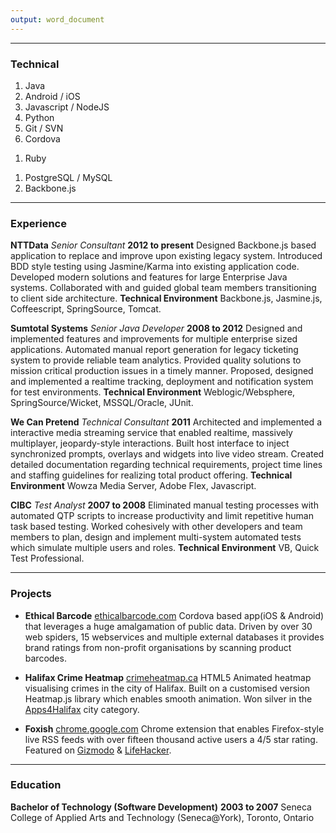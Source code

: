 ```yaml
---
output: word_document
---
```




------

### Technical

1. Java
1. Android / iOS
1. Javascript / NodeJS
1. Python
1. Git / SVN
1. Cordova
<!-- 1. Spring / Wicket -->
1. Ruby
<!-- 1. Weblogic / Websphere -->
<!-- 1. Tomcat / Jetty -->
<!-- 1. Oracle DB / MSSQL -->
1. PostgreSQL / MySQL
1. Backbone.js

------

### Experience

**NTTData** *Senior Consultant* __2012 to present__
	Designed Backbone.js based application to replace and improve upon existing legacy system.
	Introduced BDD style testing using Jasmine/Karma into existing application code.
	Developed modern solutions and features for large Enterprise Java systems.
	Collaborated with and guided global team members transitioning to client side architecture.
	**Technical Environment** Backbone.js, Jasmine.js, Coffeescript, SpringSource, Tomcat.

**Sumtotal Systems** *Senior Java Developer* __2008 to 2012__
	Designed and implemented features and improvements for multiple enterprise sized applications.
	Automated manual report generation for legacy ticketing system to provide reliable team analytics.
	Provided quality solutions to mission critical production issues in a timely manner.
	Proposed, designed and implemented a realtime tracking, deployment and notification system for test environments.
	**Technical Environment** Weblogic/Websphere, SpringSource/Wicket, MSSQL/Oracle, JUnit.

**We Can Pretend** *Technical Consultant* __2011__
	Architected and implemented a interactive media streaming service that enabled realtime, massively multiplayer, jeopardy-style interactions.
	Built host interface to inject synchronized prompts, overlays and widgets into live video stream.
	Created detailed documentation regarding technical requirements, project time lines and staffing guidelines for realizing total product offering.
	**Technical Environment** Wowza Media Server, Adobe Flex, Javascript.

<!--
**Redline Distribution** *Web Application Developer* __2008__
	Wrote a versatile Java EE based, database-driven, e-commerce system for the real time sale, processing and shipping of products available from external distributors such as Baker-Taylor and DeepDiscount.
	The system interfaced with external distributors to ensure current inventory, status and price and used AJAX rich components to improve usability, convenience and efficiency.
	**Technical Environment** JBoss, Seam, MySQL, Hibernate, JSF, RichFaces, EJB.
-->

**CIBC** *Test Analyst* __2007 to 2008__
	Eliminated manual testing processes with automated QTP scripts to increase productivity and limit repetitive human task based testing.
	Worked cohesively with other developers and team members to plan, design and implement multi-system automated tests which simulate multiple users and roles.
	**Technical Environment** VB, Quick Test Professional.

------

### Projects

* **Ethical Barcode**
	<a href=http://www.ethicalbarcode.com class=not-printed>ethicalbarcode.com</a>
	Cordova based app(iOS & Android) that leverages a huge amalgamation of public data. Driven by over 30 web spiders, 15 webservices and multiple external databases it provides brand ratings from non-profit organisations by scanning product barcodes.

* **Halifax Crime Heatmap**
	<a href=http://www.crimeheatmap.ca class=not-printed>crimeheatmap.ca</a>
	HTML5 Animated heatmap visualising crimes in the city of Halifax. Built on a customised version Heatmap.js library which enables smooth animation. Won silver in the [Apps4Halifax](http://apps4halifax.ca/) city category.

* **Foxish**
	<a href=https://chrome.google.com/webstore/detail/jpgagcapnkccceppgljfpoadahaopjdb class=not-printed>chrome.google.com</a>
	Chrome extension that enables Firefox-style live RSS feeds with over fifteen thousand active users a 4/5 star rating. Featured on [Gizmodo](http://gizmodo.com/5609633/10-add+ons-you-have-to-know-about-for-google-chrome) & [LifeHacker](http://lifehacker.com/5603602/foxish-live-rss-adds-live-bookmarks-to-google-chrome).

------

### Education

**Bachelor of Technology (Software Development)** __2003 to 2007__
	Seneca College of Applied Arts and Technology (Seneca@York), Toronto, Ontario
